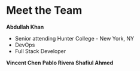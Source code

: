 # Meet the Team

__Abdullah Khan__
* Senior attending Hunter College -  New York, NY
* DevOps
* Full Stack Developer


__Vincent Chen__
__Pablo Rivera__
__Shafiul Ahmed__
